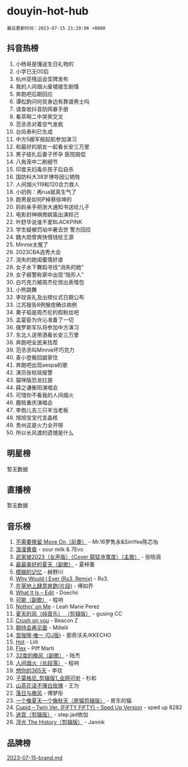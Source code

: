 # douyin-hot-hub

`最后更新时间：2023-07-15 21:20:06 +0800`

## 抖音热榜

1. 小杨哥是懂送生日礼物的
1. 小学已无00后
1. 杭州亚残运会奖牌发布
1. 我的人间烟火废墟接生剧情
1. 奔跑吧后期回应
1. 谭松韵问何炅身边有靠谱男士吗
1. 请查收抖音防网暴手册
1. 看茶啊二中哭笑交叉
1. 范丞丞对着空气发疯
1. 台风泰利已生成
1. 中方5艘军舰起航参加演习
1. 和最好的朋友一起看长安三万里
1. 男子结扎后妻子怀孕 医院赔偿
1. 八角笼中二刷细节
1. 印度夫妇毒杀孩子后自杀
1. 国防科大38岁博导因公牺牲
1. 人间烟火119和120合力救人
1. 小奶狗：再rua就真生气了
1. 跑男是如何P掉蔡徐坤的
1. 妈妈亲手把浙大通知书送给儿子
1. 电影封神祸商姚笛出演妲己
1. 叶舒华说谁不爱BLACKPINK
1. 学生疑被罚站中暑去世 警方回应
1. 魏大勋曾爽快借钱给王源
1. Minnie太冤了
1. 2023CBA选秀大会
1. 消失的她闺蜜情好虐
1. 女子水下舞蹈寻找“消失的她”
1. 女子报警称家中出现“隐形人”
1. 白巧克力被周杰伦惊出表情包
1. 小熊跳舞
1. 李玟丧礼及出殡仪式日期公布
1. 江苏报告8例猴痘确诊病例
1. 黄子韬是周杰伦的假粉丝吧
1. 孟宴臣为许沁准备了一切
1. 俄罗斯军队将参加中方演习
1. 东北人说带酒看长安三万里
1. 奔跑吧全民来找茬
1. 范丞丞叫Minnie坏巧克力
1. 麦小登搬回娘家住
1. 奔跑吧出现aespa的歌
1. 演员张棪琰报警
1. 猫咪版恐龙扛狼
1. 薛之谦衡阳演唱会
1. 可惜你不看我的人间烟火
1. 鹿晗重庆演唱会
1. 李炮儿去三只羊当老板
1. 旭旭宝宝代言晶核
1. 贵州这是火力全开呀
1. 所以长风渡的遗憾是什么

## 明星榜

暂无数据

## 直播榜

暂无数据

## 音乐榜

1. [不需要挽留 Move On（前奏）](https://sf6-cdn-tos.douyinstatic.com/obj/tos-cn-ve-2774/ooCBhgCCkF4nExzQL9WZSUbitfA8IsDkgQIYhe) - Mr.16罗隽永&SimYee陈芯怡
1. [浪漫黄昏](https://sf6-cdn-tos.douyinstatic.com/obj/tos-cn-ve-2774/a2e4e0b8cf8b4cc0a6bfed7cd21bd5a0) - sour milk & 7Evo
1. [武家坡2023（女声版）（Cover 龍猛寺寬度）（主歌）](https://sf3-cdn-tos.douyinstatic.com/obj/tos-cn-ve-2774/oEIACj0tGBoytgZUwEUCP8DAIgnZfwGIfb9xjD) - 张晓涵
1. [最最美好的夏天（副歌）](https://sf6-cdn-tos.douyinstatic.com/obj/tos-cn-ve-2774/o4FMghDLZkPIkCutdrsXlbTHcaZztBfeCp9AFS) - 夏梓薰
1. [模糊的记忆](https://sf3-cdn-tos.douyinstatic.com/obj/tos-cn-ve-2774/ocrRNOQnkB1MNO9eD1sd3CIytBehbIbglZUFAT) - 赫野川
1. [Why Would I Ever (Rs3. Remix)](https://sf6-cdn-tos.douyinstatic.com/obj/tos-cn-ve-2774/oQNX0xZhO8IXeCRjCJQUZzkfQNLi2ItDAzEBgz) - Rs3.
1. [在草地上肆意奔跑(片段)](https://sf6-cdn-tos.douyinstatic.com/obj/tos-cn-ve-2774/8831d494742f45dabdfa8adb8b817259) - 傅如乔
1. [What It Is – Edit](https://sf6-cdn-tos.douyinstatic.com/obj/tos-cn-ve-2774/o0mszhwrI3yCyGWBMAaQUof2lTzIXANSLrBh4L) - Doechii
1. [可能（副歌）](https://sf6-cdn-tos.douyinstatic.com/obj/tos-cn-ve-2774/cde1731888894259b333569393c2fb51) - 程响
1. [Nothin' on Me](https://sf3-cdn-tos.douyinstatic.com/obj/tos-cn-ve-2774/4db3d954346848aaa9ec9709bb1eace1) - Leah Marie Perez
1. [夏天的风（纯音乐） （剪辑版）](https://sf6-cdn-tos.douyinstatic.com/obj/tos-cn-ve-2774/oUzLjBZZFQAoNRmGokEeD5zfQCObp6UeFAnTa6) - gusing CC
1. [Crush on you](https://sf6-cdn-tos.douyinstatic.com/obj/tos-cn-ve-2774/b23c3d5786714e90898fb2a43fb44ff7) - Beacon Z
1. [期待会再见面](https://sf6-cdn-tos.douyinstatic.com/obj/tos-cn-ve-2774/oILtyb5PbgnZnnFogRIDCNBDmAzeQk8BjThRfX) - Millelii
1. [苦咖啡·唯一 (DJ版)](https://sf6-cdn-tos.douyinstatic.com/obj/tos-cn-ve-2774/oohZWXUzNXlh9bzpBgNUfJCQHGILwWgDBaejQt) - 那奇沃夫/KKECHO
1. [Hot](https://sf6-cdn-tos.douyinstatic.com/obj/tos-cn-ve-2774/a63be641febf4335a8996c8a877dee1c) - Liili
1. [Flex](https://sf6-cdn-tos.douyinstatic.com/obj/tos-cn-ve-2774/fdd81ae057724bbe9f599a36af513da8) - Piff Marti
1. [32度的晚风（副歌）](https://sf3-cdn-tos.douyinstatic.com/obj/tos-cn-ve-2774/o8mEd4CARee2Lv5ReRW2KyIyZ9Q1YojfPZyXHA) - 陆杰
1. [人间烟火（长段落）](https://sf3-cdn-tos.douyinstatic.com/obj/tos-cn-ve-2774/eeb7f9f284d74db097f8341ace44bfa2) - 程响
1. [想你的365天](https://sf6-cdn-tos.douyinstatic.com/obj/tos-cn-ve-2774/f9f7574abe01480a95d11e74817984b4) - 李玟
1. [子莫格尼_剪辑版1_全网可听](https://sf6-cdn-tos.douyinstatic.com/obj/tos-cn-ve-2774/okgjBiZZDqmeFfACngDQ48okZJ9knBMDtbwo8Q) - 杉和
1. [山茶花读不懂白玫瑰](https://sf3-cdn-tos.douyinstatic.com/obj/tos-cn-ve-2774/osfn8B7DktrRHEPJgPCfDbw7QDQEkwC16BxZg9) - 王为
1. [落日与晚风](https://sf6-cdn-tos.douyinstatic.com/obj/tos-cn-ve-2774/oIGWNBzwrUqAmfsCxckzkGhWQIaAAUgU19HChy) - 傅梦彤
1. [一个像夏天一个像秋天（房猫剪辑版）](https://sf6-cdn-tos.douyinstatic.com/obj/tos-cn-ve-2774/a5a649d88ef0437b918efc8be7005a59) - 房东的猫
1. [Cupid – Twin Ver. (FIFTY FIFTY) – Sped Up Version](https://sf6-cdn-tos.douyinstatic.com/obj/tos-cn-ve-2774/oMonQQ6t8nCfUnw44y8XBZkJytCgEBtWYebB2D) - sped up 8282
1. [迷宫（剪辑版）](https://sf6-cdn-tos.douyinstatic.com/obj/tos-cn-ve-2774/oUkKabRnnDiI8GjaQrDHYQh0VCgQB0AA4ezefF) - step.jad依加
1. [浮光 The History（剪辑版）](https://sf3-cdn-tos.douyinstatic.com/obj/tos-cn-ve-2774/oIkABGgUD0nCgDneOBBKSj79UBoAZtQjIi3fbl) - Jannik

## 品牌榜

[2023-07-15-brand.md](2023-07-15-brand.md)
